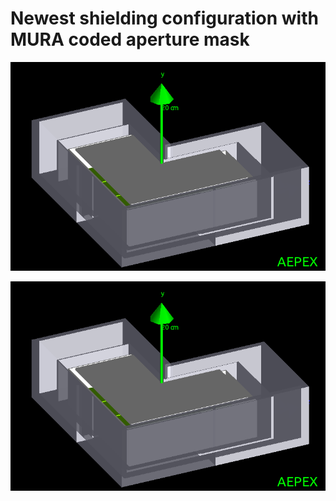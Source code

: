 

# Newest shielding configuration with MURA coded aperture mask


![iso1](./images/iso1.png)


![iso2](./images/iso1.png)

